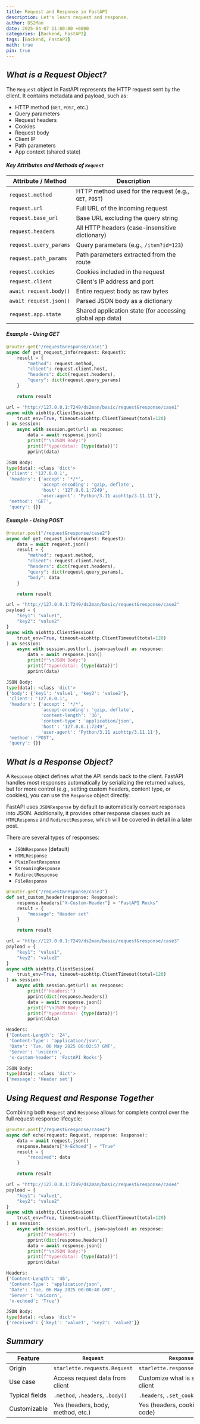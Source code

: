 ```yaml
---
title: Request and Response in FastAPI
description: Let's learn request and response.
author: DS2Man
date: 2025-04-07 11:00:00 +0000
categories: [Backend, FastAPI]
tags: [Backend, FastAPI]
math: true
pin: true
---
```


## *What is a Request Object?*

The `Request` object in FastAPI represents the HTTP request sent by the client. It contains metadata and payload, such as:

- HTTP method (`GET`, `POST`, etc.)
- Query parameters
- Request headers
- Cookies
- Request body
- Client IP
- Path parameters
- App context (shared state)


#### *Key Attributes and Methods of `Request`*

|Attribute / Method|Description|
|---|---|
|`request.method`|HTTP method used for the request (e.g., `GET`, `POST`)|
|`request.url`|Full URL of the incoming request|
|`request.base_url`|Base URL excluding the query string|
|`request.headers`|All HTTP headers (case-insensitive dictionary)|
|`request.query_params`|Query parameters (e.g., `/item?id=123`)|
|`request.path_params`|Path parameters extracted from the route|
|`request.cookies`|Cookies included in the request|
|`request.client`|Client's IP address and port|
|`await request.body()`|Entire request body as raw bytes|
|`await request.json()`|Parsed JSON body as a dictionary|
|`request.app.state`|Shared application state (for accessing global app data)|

#### *Example - Using GET*

```python
@router.get("/request&response/case1")
async def get_request_info(request: Request):
    result = {
        "method": request.method,
        "client": request.client.host,
        "headers": dict(request.headers),
        "query": dict(request.query_params)
    }

    return result
```

```python
url = "http://127.0.0.1:7249/ds2man/basic/request&response/case1"
async with aiohttp.ClientSession(
    trust_env=True, timeout=aiohttp.ClientTimeout(total=120)
) as session:
    async with session.get(url) as response:
        data = await response.json()
        print(f"\nJSON Body:")
        print(f"type(data): {type(data)}")
        pprint(data)
```

```bash
JSON Body:
type(data): <class 'dict'>
{'client': '127.0.0.1',
 'headers': {'accept': '*/*',
             'accept-encoding': 'gzip, deflate',
             'host': '127.0.0.1:7249',
             'user-agent': 'Python/3.11 aiohttp/3.11.11'},
 'method': 'GET',
 'query': {}}
```

#### *Example - Using POST*

```python
@router.post("/request&response/case2")
async def get_request_info(request: Request):
    data = await request.json()
    result = {
        "method": request.method,
        "client": request.client.host,
        "headers": dict(request.headers),
        "query": dict(request.query_params),
        "body": data
    }

    return result
```

```python
url = "http://127.0.0.1:7249/ds2man/basic/request&response/case2"
payload = {
    "key1": "value1", 
    "key2": "value2"
}
async with aiohttp.ClientSession(
    trust_env=True, timeout=aiohttp.ClientTimeout(total=120)
) as session:
    async with session.post(url, json=payload) as response:
        data = await response.json()
        print(f"\nJSON Body:")
        print(f"type(data): {type(data)}")
        pprint(data)
```

```bash
JSON Body:
type(data): <class 'dict'>
{'body': {'key1': 'value1', 'key2': 'value2'},
 'client': '127.0.0.1',
 'headers': {'accept': '*/*',
             'accept-encoding': 'gzip, deflate',
             'content-length': '36',
             'content-type': 'application/json',
             'host': '127.0.0.1:7249',
             'user-agent': 'Python/3.11 aiohttp/3.11.11'},
 'method': 'POST',
 'query': {}}
```

## *What is a Response Object?*

A `Response` object defines what the API sends back to the client. FastAPI handles most responses automatically by serializing the returned values, but for more control (e.g., setting custom headers, content type, or cookies), you can use the `Response` object directly.

FastAPI uses `JSONResponse` by default to automatically convert responses into JSON. Additionally, it provides other response classes such as `HTMLResponse` and `RedirectResponse`, which will be covered in detail in a later post.

There are several types of responses:
- `JSONResponse` (default)    
- `HTMLResponse`    
- `PlainTextResponse`    
- `StreamingResponse`    
- `RedirectResponse`    
- `FileResponse`

```python
@router.get("/request&response/case3")
def set_custom_header(response: Response):
    response.headers["X-Custom-Header"] = "FastAPI Rocks"
    result = {
        "message": "Header set"
    }

    return result
```

```python
url = "http://127.0.0.1:7249/ds2man/basic/request&response/case3"
payload = {
    "key1": "value1", 
    "key2": "value2"
}
async with aiohttp.ClientSession(
    trust_env=True, timeout=aiohttp.ClientTimeout(total=120)
) as session:
    async with session.get(url) as response:
        print(f"Headers:")
        pprint(dict(response.headers))
        data = await response.json()
        print(f"\nJSON Body:")
        print(f"type(data): {type(data)}")
        pprint(data)
```

```bash
Headers:
{'Content-Length': '24',
 'Content-Type': 'application/json',
 'Date': 'Tue, 06 May 2025 00:02:57 GMT',
 'Server': 'uvicorn',
 'x-custom-header': 'FastAPI Rocks'}

JSON Body:
type(data): <class 'dict'>
{'message': 'Header set'}
```

## *Using Request and Response Together*

Combining both `Request` and `Response` allows for complete control over the full request-response lifecycle:

```python
@router.post("/request&response/case4")
async def echo(request: Request, response: Response):
    data = await request.json()
    response.headers["X-Echoed"] = "True"
    result = {
        "received": data
    }

    return result
```

```python
url = "http://127.0.0.1:7249/ds2man/basic/request&response/case4"
payload = {
    "key1": "value1", 
    "key2": "value2"
}
async with aiohttp.ClientSession(
    trust_env=True, timeout=aiohttp.ClientTimeout(total=120)
) as session:
    async with session.post(url, json=payload) as response:
        print(f"Headers:")
        pprint(dict(response.headers))
        data = await response.json()
        print(f"\nJSON Body:")
        print(f"type(data): {type(data)}")
        pprint(data)
```

```bash
Headers:
{'Content-Length': '46',
 'Content-Type': 'application/json',
 'Date': 'Tue, 06 May 2025 00:08:40 GMT',
 'Server': 'uvicorn',
 'x-echoed': 'True'}

JSON Body:
type(data): <class 'dict'>
{'received': {'key1': 'value1', 'key2': 'value2'}}
```

## *Summary*

|Feature|`Request`|`Response`|
|---|---|---|
|Origin|`starlette.requests.Request`|`starlette.responses.Response`|
|Use case|Access request data from client|Customize what is sent to client|
|Typical fields|`.method`, `.headers`, `.body()`|`.headers`, `.set_cookie()`, etc.|
|Customizable|Yes (headers, body, method, etc.)|Yes (headers, cookies, status code)|